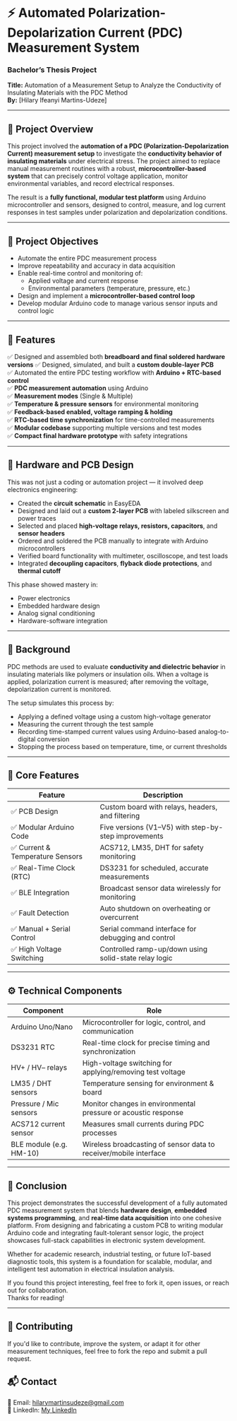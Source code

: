 # ⚡ Automated Polarization-Depolarization Current (PDC) Measurement System

### Bachelor’s Thesis Project  
**Title:** Automation of a Measurement Setup to Analyze the Conductivity of Insulating Materials with the PDC Method  
**By:** [Hilary Ifeanyi Martins-Udeze]

---

## 📘 Project Overview

This project involved the **automation of a PDC (Polarization-Depolarization Current) measurement setup** to investigate the **conductivity behavior of insulating materials** under electrical stress. The project aimed to replace manual measurement routines with a robust, **microcontroller-based system** that can precisely control voltage application, monitor environmental variables, and record electrical responses.

The result is a **fully functional, modular test platform** using Arduino microcontroller and sensors, designed to control, measure, and log current responses in test samples under polarization and depolarization conditions.

---

## 🎯 Project Objectives

- Automate the entire PDC measurement process
- Improve repeatability and accuracy in data acquisition
- Enable real-time control and monitoring of:
  - Applied voltage and current response
  - Environmental parameters (temperature, pressure, etc.)
- Design and implement a **microcontroller-based control loop**
- Develop modular Arduino code to manage various sensor inputs and control logic

---

## 🧩 Features

✅ Designed and assembled both **breadboard and final soldered hardware versions**
✅ Designed, simulated, and built a **custom double-layer PCB**  
✅ Automated the entire PDC testing workflow with **Arduino + RTC-based control**  
✅ **PDC measurement automation** using Arduino  
✅ **Measurement modes** (Single & Multiple)  
✅ **Temperature & pressure sensors** for environmental monitoring    
✅ **Feedback-based enabled, voltage ramping & holding**  
✅ **RTC-based time synchronization** for time-controlled measurements  
✅ **Modular codebase** supporting multiple versions and test modes  
✅ **Compact final hardware prototype** with safety integrations  

---

## 📐 Hardware and PCB Design

This was not just a coding or automation project — it involved deep electronics engineering:

- Created the **circuit schematic** in EasyEDA
- Designed and laid out a **custom 2-layer PCB** with labeled silkscreen and power traces
- Selected and placed **high-voltage relays, resistors, capacitors**, and **sensor headers**
- Ordered and soldered the PCB manually to integrate with Arduino microcontrollers
- Verified board functionality with multimeter, oscilloscope, and test loads
- Integrated **decoupling capacitors**, **flyback diode protections**, and **thermal cutoff**

This phase showed mastery in:
- Power electronics
- Embedded hardware design
- Analog signal conditioning
- Hardware-software integration

---

## 🧪 Background

PDC methods are used to evaluate **conductivity and dielectric behavior** in insulating materials like polymers or insulation oils. When a voltage is applied, polarization current is measured; after removing the voltage, depolarization current is monitored.

The setup simulates this process by:
- Applying a defined voltage using a custom high-voltage generator
- Measuring the current through the test sample
- Recording time-stamped current values using Arduino-based analog-to-digital conversion
- Stopping the process based on temperature, time, or current thresholds

---

## 🧩 Core Features

| Feature                          | Description                                               |
|----------------------------------|-----------------------------------------------------------|
| ✅ PCB Design                    | Custom board with relays, headers, and filtering          |
| ✅ Modular Arduino Code         | Five versions (V1–V5) with step-by-step improvements       |
| ✅ Current & Temperature Sensors | ACS712, LM35, DHT for safety monitoring                   |
| ✅ Real-Time Clock (RTC)         | DS3231 for scheduled, accurate measurements               |
| ✅ BLE Integration               | Broadcast sensor data wirelessly for monitoring           |
| ✅ Fault Detection               | Auto shutdown on overheating or overcurrent               |
| ✅ Manual + Serial Control       | Serial command interface for debugging and control        |
| ✅ High Voltage Switching        | Controlled ramp-up/down using solid-state relay logic     |

---

## ⚙️ Technical Components

| Component              | Role                                                             |
|------------------------|------------------------------------------------------------------|
| Arduino Uno/Nano       | Microcontroller for logic, control, and communication            |
| DS3231 RTC             | Real-time clock for precise timing and synchronization           |
| HV+ / HV– relays       | High-voltage switching for applying/removing test voltage        |
| LM35 / DHT sensors     | Temperature sensing for environment & board                      |
| Pressure / Mic sensors | Monitor changes in environmental pressure or acoustic response   |
| ACS712 current sensor  | Measures small currents during PDC processes                     |
| BLE module (e.g. HM-10)| Wireless broadcasting of sensor data to receiver/mobile interface|

---

## 🧾 Conclusion

This project demonstrates the successful development of a fully automated PDC measurement system that blends **hardware design**, **embedded systems programming**, and **real-time data acquisition** into one cohesive platform. From designing and fabricating a custom PCB to writing modular Arduino code and integrating fault-tolerant sensor logic, the project showcases full-stack capabilities in electronic system development.

Whether for academic research, industrial testing, or future IoT-based diagnostic tools, this system is a foundation for scalable, modular, and intelligent test automation in electrical insulation analysis.

If you found this project interesting, feel free to fork it, open issues, or reach out for collaboration.  
Thanks for reading!

---

## 🤝 Contributing

If you'd like to contribute, improve the system, or adapt it for other measurement techniques, feel free to fork the repo and submit a pull request.

## 📬 Contact

📧 Email: hilarymartinsudeze@gmail.com  
🔗 LinkedIn: [My LinkedIn](https://linkedin.com/in/hilarymu)  

